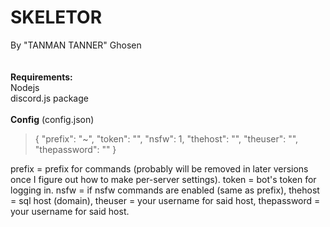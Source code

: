 # SKELETOR
By "TANMAN TANNER" Ghosen<br>
<br><br>
<b>Requirements:</b>
<br>Nodejs
<br>discord.js package
<br><br>
<b>Config</b>
(config.json)<br>
<blockquote>{
	"prefix": "~",
	"token": "",
	"nsfw": 1,
	"thehost": "",
	"theuser": "",
	"thepassword": ""
}
</blockquote>
prefix = prefix for commands (probably will be removed in later versions once I figure out how to make per-server settings). token = bot's token for logging in. nsfw = if nsfw commands are enabled (same as prefix), thehost = sql host (domain), theuser = your username for said host, thepassword = your username for said host.